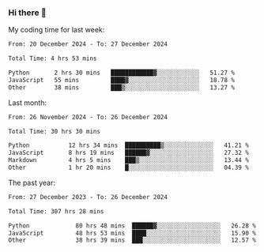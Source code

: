 ### Hi there 👋

My coding time for last week:

<!--START_SECTION:week-->

```txt
From: 20 December 2024 - To: 27 December 2024

Total Time: 4 hrs 53 mins

Python       2 hrs 30 mins   ████████████▓░░░░░░░░░░░░   51.27 %
JavaScript   55 mins         ████▓░░░░░░░░░░░░░░░░░░░░   18.78 %
Other        38 mins         ███▒░░░░░░░░░░░░░░░░░░░░░   13.27 %
```

<!--END_SECTION:week-->

Last month:

<!--START_SECTION:month-->

```txt
From: 26 November 2024 - To: 26 December 2024

Total Time: 30 hrs 30 mins

Python           12 hrs 34 mins  ██████████▒░░░░░░░░░░░░░░   41.21 %
JavaScript       8 hrs 19 mins   ██████▓░░░░░░░░░░░░░░░░░░   27.32 %
Markdown         4 hrs 5 mins    ███▒░░░░░░░░░░░░░░░░░░░░░   13.44 %
Other            1 hr 20 mins    █░░░░░░░░░░░░░░░░░░░░░░░░   04.39 %
```

<!--END_SECTION:month-->

The past year:

<!--START_SECTION:year-->

```txt
From: 27 December 2023 - To: 26 December 2024

Total Time: 307 hrs 28 mins

Python             80 hrs 48 mins  ██████▓░░░░░░░░░░░░░░░░░░   26.28 %
JavaScript         48 hrs 53 mins  ████░░░░░░░░░░░░░░░░░░░░░   15.90 %
Other              38 hrs 39 mins  ███░░░░░░░░░░░░░░░░░░░░░░   12.57 %
```

<!--END_SECTION:year-->
